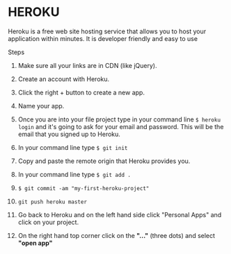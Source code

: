 # HEROKU

Heroku is a free web site hosting service that allows you to host your application within minutes.
It is developer friendly and easy to use

Steps

1. Make sure all your links are in CDN (like jQuery).

1. Create an account with Heroku.

1. Click the right + button to create a new app.

1. Name your app.

1. Once you are into your file project type in your command line ```$ heroku login``` and it's going to ask for your email and password. This will be the email that you signed up to Heroku.

1. In your command line type ```$ git init```

1. Copy and paste the remote origin that Heroku provides you.

1. In your command line type ```$ git add .```

1.  ```$ git commit -am "my-first-heroku-project"```

1. ```git push heroku master```

1. Go back to Heroku and on the left hand side click "Personal Apps" and click on your project.

1. On the right hand top corner click on the **"..."** (three dots) and select **"open app"**